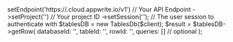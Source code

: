 <?php

use Appwrite\Client;
use Appwrite\Services\TablesDb;

$client = (new Client())
    ->setEndpoint('https://<REGION>.cloud.appwrite.io/v1') // Your API Endpoint
    ->setProject('<YOUR_PROJECT_ID>') // Your project ID
    ->setSession(''); // The user session to authenticate with

$tablesDB = new TablesDb($client);

$result = $tablesDB->getRow(
    databaseId: '<DATABASE_ID>',
    tableId: '<TABLE_ID>',
    rowId: '<ROW_ID>',
    queries: [] // optional
);